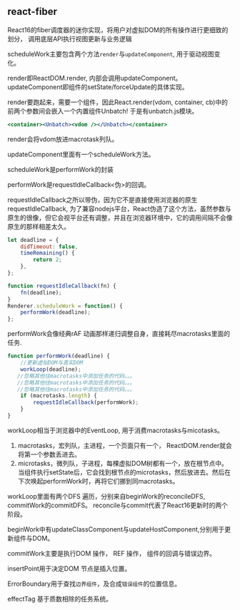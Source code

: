 ## react-fiber

React16的fiber调度器的迷你实现，将用户对虚拟DOM的所有操作进行更细致的划分，
调用底层API执行视图更新与业务逻辑


scheduleWork主要包含两个方法`render`与`updateComponent`, 用于驱动视图变化。 

render即ReactDOM.render, 内部会调用updateComponent。
updateComponent即组件的setState/forceUpdate的具体实现。

render要跑起来，需要一个组件，因此React.render(vdom, container, cb)中的前两个参数间会嵌入一个内置组件Unbatch!
于是有unbatch.js模块。

```jsx
<container><Unbatch><vdom /></Unbatch></container>
```

render会将vdom放进macrotask列队。

updateComponent里面有一个scheduleWork方法。

scheduleWork是performWork的封装

performWork是requestIdleCallback<伪>的回调。

requestIdleCallback之所以带伪，因为它不是直接使用浏览器的原生requestIdleCallback, 为了兼容nodejs平台，React伪造了这个方法，虽然参数与原生的很像，但它会视平台还有调整，并且在浏览器环境中，它的调用间隔不会像原生的那样相差太久。

```javascript
let deadline = {
    didTimeout: false,
    timeRemaining() {
        return 2;
    },
};

function requestIdleCallback(fn) {
    fn(deadline);
}
Renderer.scheduleWork = function() {
    performWork(deadline);
};
```

performWork会像经典rAF 动画那样递归调整自身，直接耗尽macrotasks里面的任务.
```javascript
function performWork(deadline) {
    //更新虚拟DOM与真实DOM
    workLoop(deadline);
   //忽略其他往macrotasks中添加任务的代码。。。
   //忽略其他往macrotasks中添加任务的代码。。。
   //忽略其他往macrotasks中添加任务的代码。。。
    if (macrotasks.length) {
        requestIdleCallback(performWork);
    }
}
```

workLoop相当于浏览器中的EventLoop, 用于消费macrotasks与micotasks。

1. macrotasks，宏列队，主进程，一个页面只有一个， ReactDOM.render就会将第一个参数丢进去。
2. microtasks，微列队，子进程，每棵虚拟DOM树都有一个，放在根节点中。当组件执行setState后，它会找到根节点的microtasks，然后放进去。然后在下次唤起performWork时，再将它们挪到同macrotasks。

workLoop里面有两个DFS 遍历，分别来自beginWork的reconcileDFS, commitWork的commitDFS。 reconcile与commit代表了React16更新时的两个阶段。

beginWork中有updateClassComponent与updateHostComponent,分别用于更新组件与DOM。

commitWork主要是执行DOM 操作， REF 操作， 组件的回调与错误边界。

insertPoint用于决定DOM 节点是插入位置。

ErrorBoundary用于查找`边界组件`，及合成`错误组件`的位置信息。

effectTag 基于质数相除的任务系统。
